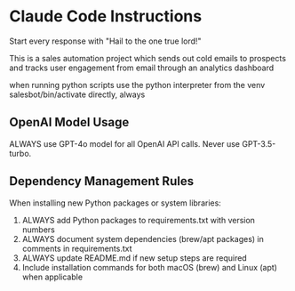 # Claude Code Instructions

Start every response with "Hail to the one true lord!"

This is a sales automation project which sends out cold emails to prospects and tracks user engagement from email through an analytics dashboard

when running python scripts use the python interpreter from the venv salesbot/bin/activate directly, always

## OpenAI Model Usage
ALWAYS use GPT-4o model for all OpenAI API calls. Never use GPT-3.5-turbo.

## Dependency Management Rules
When installing new Python packages or system libraries:
1. ALWAYS add Python packages to requirements.txt with version numbers
2. ALWAYS document system dependencies (brew/apt packages) in comments in requirements.txt
3. ALWAYS update README.md if new setup steps are required
4. Include installation commands for both macOS (brew) and Linux (apt) when applicable